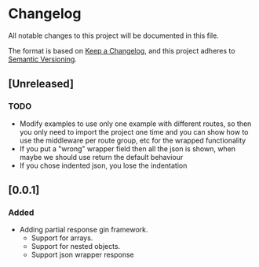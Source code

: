 # Changelog

All notable changes to this project will be documented in this file.

The format is based on [Keep a Changelog](https://keepachangelog.com/en/1.1.0/),
and this project adheres to [Semantic Versioning](https://semver.org/spec/v2.0.0.html).

## [Unreleased]

### TODO

- Modify examples to use only one example with different routes, 
so then you only need to import the project one time and you can show how to use the middleware per route group, etc for the wrapped functionality
- If you put a "wrong" wrapper field then all the json is shown, when maybe we should use return the default behaviour
- If you chose indented json, you lose the indentation

## [0.0.1]

### Added

- Adding partial response gin framework.
  - Support for arrays. 
  - Support for nested objects.
  - Support json wrapper response